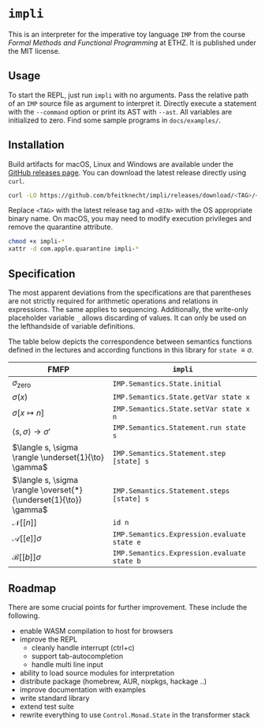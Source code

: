 # `impli`

This is an interpreter for the imperative toy language `IMP` from the course *Formal Methods and Functional Programming* at ETHZ. It is published under the MIT license.


## Usage

To start the REPL, just run `impli` with no arguments. Pass the relative path of an `IMP` source file as argument to interpret it. Directly execute a statement with the `--command` option or print its AST with `--ast`. All variables are initialized to zero. Find some sample programs in `docs/examples/`.


## Installation

Build artifacts for macOS, Linux and Windows are available under the [GitHub releases page](https://github.com/bfeitknecht/impli/releases). You can download the latest release directly using `curl`.
```bash
curl -LO https://github.com/bfeitknecht/impli/releases/download/<TAG>/<BIN>
```

Replace `<TAG>` with the latest release tag and `<BIN>` with the OS appropriate binary name. On macOS, you may need to modify execution privileges and remove the quarantine attribute.
```bash
chmod +x impli-*
xattr -d com.apple.quarantine impli-*
```


## Specification

The most apparent deviations from the specifications are that parentheses are not strictly required for arithmetic operations and relations in expressions. The same applies to sequencing. Additionally, the write-only placeholder variable `_` allows discarding of values. It can only be used on the lefthandside of variable definitions.

The table below depicts the correspondence between semantics functions defined in the lectures and according functions in this library for `state` $\equiv \sigma$.

| FMFP                                                              | `impli`                                    |
| ----------------------------------------------------------------- | ------------------------------------------ |
| $\sigma_{\text{zero}}$                                            | `IMP.Semantics.State.initial`               |
| $\sigma(x)$                                                       | `IMP.Semantics.State.getVar state x`        |
| $\sigma[x \mapsto n]$                                             | `IMP.Semantics.State.setVar state x n`      |
| $\langle s, \sigma \rangle \to \sigma'$                           | `IMP.Semantics.Statement.run state s`       |
| $\langle s, \sigma \rangle \underset{1}{\to} \gamma$              | `IMP.Semantics.Statement.step [state] s`    |
| $\langle s, \sigma \rangle \overset{*}{\underset{1}{\to}} \gamma$ | `IMP.Semantics.Statement.steps [state] s`   |
| $\mathcal{N}[[n]]$                                                | `id n`                                     |
| $\mathcal{A}[[e]]\sigma$                                          | `IMP.Semantics.Expression.evaluate state e` |
| $\mathcal{B}[[b]]\sigma$                                          | `IMP.Semantics.Expression.evaluate state b` |


## Roadmap

There are some crucial points for further improvement. These include the following.
- enable WASM compilation to host for browsers
- improve the REPL
    - cleanly handle interrupt (ctrl+c)
    - support tab-autocompletion
    - handle multi line input
- ability to load source modules for interpretation
- distribute package (homebrew, AUR, nixpkgs, hackage ..)
- improve documentation with examples
- write standard library
- extend test suite
- rewrite everything to use `Control.Monad.State` in the transformer stack
